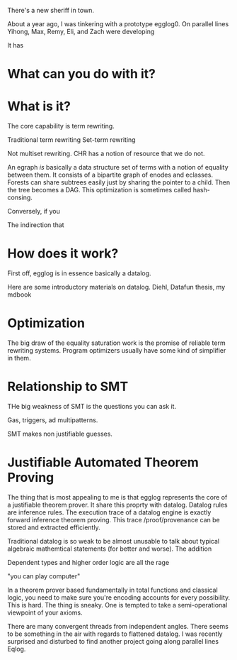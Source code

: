 


There's a new sheriff in town.

About a year ago, I was tinkering with a prototype egglog0. On parallel lines Yihong, Max, Remy, Eli, and Zach were developing

It has 

# What can you do with it?


# What is it?
The core capability is term rewriting.

Traditional term rewriting 
Set-term rewriting

Not multiset rewriting. CHR has a notion of resource that we do not.

An egraph _is_ basically a data structure set of terms with a notion of equality between them. It consists of a bipartite graph of enodes and eclasses. 
Forests can share subtrees easily just by sharing the pointer to a child. Then the tree becomes a DAG. This optimization is sometimes called hash-consing.

Conversely, if you 

The indirection that 





# How does it work?

First off, egglog is in essence basically a datalog.

Here are some introductory materials on datalog. Diehl, Datafun thesis, my mdbook


# Optimization
The big draw of the equality saturation work is the promise of reliable term rewriting systems.
Program optimizers usually have some kind of simplifier in them.


# Relationship to SMT

THe big weakness of SMT is the questions you can ask it.

Gas, triggers, ad multipatterns.

SMT makes non justifiable guesses.



# Justifiable Automated Theorem Proving

The thing that is most appealing to me is that egglog represents the core of a justifiable theorem prover.
It share this proprty with datalog. Datalog rules are inference rules. The execution trace of a datalog engine is exactly forward inference theorem proving. This trace /proof/provenance can be stored and extracted efficiently.

Traditional datalog is so weak to be almost unusable to talk about typical algebraic mathemtical statements (for better and worse). The addition

Dependent types and higher order logic are all the rage

"you can play computer"

In a theorem prover based fundamentally in total functions and classical logic, you need to make sure you're encoding accounts for every possibility. This is hard. The thing is sneaky. One is tempted to take a semi-operational viewpoint of your axioms.

 



There are many convergent threads from independent angles.
There seems to be something in the air with regards to flattened datalog. 
I was recently surprised and disturbed to find another project going along parallel lines Eqlog.
